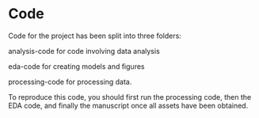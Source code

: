 # Code

Code for the project has been split into three folders:

analysis-code for code involving data analysis

eda-code for creating models and figures

processing-code for processing data.


To reproduce this code, you should first run the processing code, then the EDA code, and finally the manuscript once all assets have been obtained.

